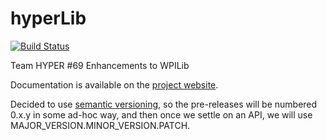 # hyperLib

[![Build Status](https://travis-ci.org/teamhyper/hyperLib.svg?branch=master)](https://travis-ci.org/teamhyper/hyperLib)

Team HYPER #69 Enhancements to WPILib

Documentation is available on the [project website](https://teamhyper.github.io/hyperLib).

Decided to use [semantic versioning](http://semver.org/), so the
pre-releases will be numbered 0.x.y in some ad-hoc way, and then once
we settle on an API, we will use MAJOR_VERSION.MINOR_VERSION.PATCH.
